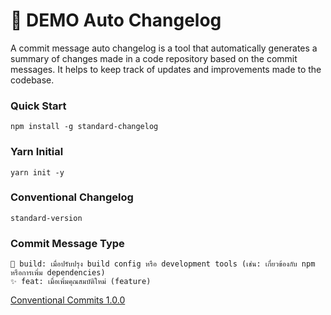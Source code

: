 # 🎉 DEMO Auto Changelog
A commit message auto changelog is a tool that automatically generates a summary of changes made in a code repository based on the commit messages. It helps to keep track of updates and improvements made to the codebase.

### Quick Start
```
npm install -g standard-changelog
```

### Yarn Initial
```
yarn init -y
```

### Conventional Changelog
```
standard-version
```

### Commit Message Type
```
👷 build: เมื่อปรับปรุง build config หรือ development tools (เช่น: เกี่ยวข้องกับ npm หรือการเพิ่ม dependencies)
✨ feat: เมื่อเพิ่มคุณสมบัติใหม่ (feature)
```

[Conventional Commits 1.0.0](https://www.conventionalcommits.org/en/v1.0.0/)